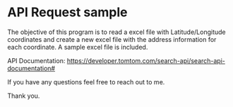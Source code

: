 # API Request sample

The objective of this program is to read a excel file with Latitude/Longitude coordinates and create a new excel file with the address information for each coordinate. A sample excel file is included.

API Documentation:
https://developer.tomtom.com/search-api/search-api-documentation#

If you have any questions feel free to reach out to me.


Thank you.

